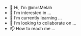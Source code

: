 - 👋 Hi, I’m @mrsMelah
- 👀 I’m interested in ...
- 🌱 I’m currently learning ...
- 💞️ I’m looking to collaborate on ...
- 📫 How to reach me ...

<!---
mrsMelah/mrsMelah is a ✨ special ✨ repository because its `README.md` (this file) appears on your GitHub profile.
You can click the Preview link to take a look at your changes.
--->
